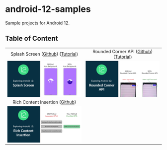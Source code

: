 # android-12-samples

Sample projects for Android 12.

## Table of Content

| | |
| :-: | :-: |
| Splash Screen ([Github](/splash-screen)) ([Tutorial](https://yggr.medium.com/exploring-android-12-splash-screen-21f88cc8e8f8)) | Rounded Corner API ([Github](/rounded-corners)) ([Tutorial](https://yggr.medium.com/exploring-android-12-rounded-corner-api-a09ae1e8c528)) |
| <img src="splash-screen/screenshots/android-12-splash-screen.png" /> | <img src="rounded-corners/screenshots/android-12-rounded-corners.png" /> |
| Rich Content Insertion ([Github](/rich-content-insertion)) |  |
| <img src="rich-content-insertion/screenshots/android-12-rich-content-insertion.png" /> | |
